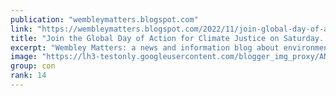 ```yaml
---
publication: "wembleymatters.blogspot.com"
link: "https://wembleymatters.blogspot.com/2022/11/join-global-day-of-action-for-climate.html"
title: "Join the Global Day of Action for Climate Justice on Saturday. Assemble 12 noon at Shell Building on the South Bank"
excerpt: "Wembley Matters: a news and information blog about environmental and social justice in the London Borough of Brent & beyond edited by Martin Francis"
image: "https://lh3-testonly.googleusercontent.com/blogger_img_proxy/ANbyha0lyGDAcyFRfniUTKIzy9YyIyBdK8AhvxGtTMBcZ7j1zSGO_NYETwGmOOCoLMv6Z_qM1aUGn7im-_GO-eIXm_mcXPPbxgolQcY0TytFpZl-7AjyKg=w1200-h630-n-k-no-nu"
group: con
rank: 14
---
```

